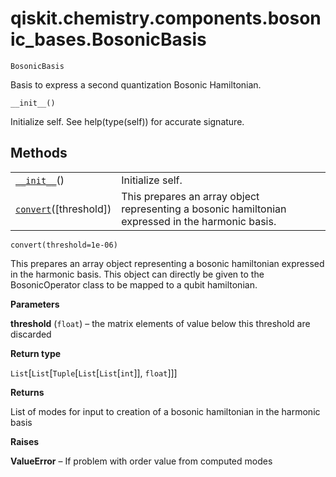 <span id="qiskit-chemistry-components-bosonic-bases-bosonicbasis" />

# qiskit.chemistry.components.bosonic\_bases.BosonicBasis



`BosonicBasis`

Basis to express a second quantization Bosonic Hamiltonian.



`__init__()`

Initialize self. See help(type(self)) for accurate signature.

## Methods

|                                                                                                                                                             |                                                                                                   |
| ----------------------------------------------------------------------------------------------------------------------------------------------------------- | ------------------------------------------------------------------------------------------------- |
| [`__init__`](#qiskit.chemistry.components.bosonic_bases.BosonicBasis.__init__ "qiskit.chemistry.components.bosonic_bases.BosonicBasis.__init__")()          | Initialize self.                                                                                  |
| [`convert`](#qiskit.chemistry.components.bosonic_bases.BosonicBasis.convert "qiskit.chemistry.components.bosonic_bases.BosonicBasis.convert")(\[threshold]) | This prepares an array object representing a bosonic hamiltonian expressed in the harmonic basis. |



`convert(threshold=1e-06)`

This prepares an array object representing a bosonic hamiltonian expressed in the harmonic basis. This object can directly be given to the BosonicOperator class to be mapped to a qubit hamiltonian.

**Parameters**

**threshold** (`float`) – the matrix elements of value below this threshold are discarded

**Return type**

`List`\[`List`\[`Tuple`\[`List`\[`List`\[`int`]], `float`]]]

**Returns**

List of modes for input to creation of a bosonic hamiltonian in the harmonic basis

**Raises**

**ValueError** – If problem with order value from computed modes
